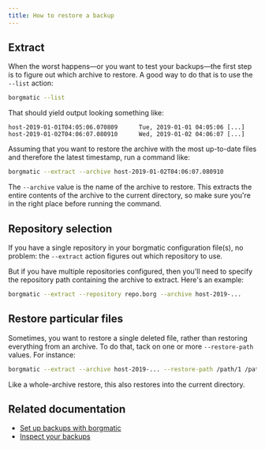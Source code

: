 ```yaml
---
title: How to restore a backup
---
```

## Extract

When the worst happens—or you want to test your backups—the first step is
to figure out which archive to restore. A good way to do that is to use the
`--list` action:

```bash
borgmatic --list
```

That should yield output looking something like:

```text
host-2019-01-01T04:05:06.070809      Tue, 2019-01-01 04:05:06 [...]
host-2019-01-02T04:06:07.080910      Wed, 2019-01-02 04:06:07 [...]
```

Assuming that you want to restore the archive with the most up-to-date files
and therefore the latest timestamp, run a command like:

```bash
borgmatic --extract --archive host-2019-01-02T04:06:07.080910
```

The `--archive` value is the name of the archive to restore. This extracts the
entire contents of the archive to the current directory, so make sure you're
in the right place before running the command.


## Repository selection

If you have a single repository in your borgmatic configuration file(s), no
problem: the `--extract` action figures out which repository to use.

But if you have multiple repositories configured, then you'll need to specify
the repository path containing the archive to extract. Here's an example:

```bash
borgmatic --extract --repository repo.borg --archive host-2019-...
```

## Restore particular files

Sometimes, you want to restore a single deleted file, rather than restoring
everything from an archive. To do that, tack on one or more `--restore-path`
values. For instance:

```bash
borgmatic --extract --archive host-2019-... --restore-path /path/1 /path/2
```

Like a whole-archive restore, this also restores into the current directory.


## Related documentation

 * [Set up backups with borgmatic](../../docs/how-to/set-up-backups.md)
 * [Inspect your backups](../../docs/how-to/inspect-your-backups.md)
